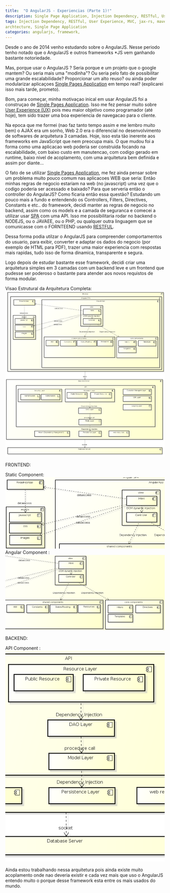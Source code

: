 ```yaml
---
title:  "O AngularJS - Experiencias (Parte 1)!"
description: Single Page Application, Injection Dependency, RESTful, User Experience, MVC and more...
tags: Injection Dependency, RESTful, User Experience, MVC, jax-rs, maven, jpa,
archtecture, Single Page Application
categories: angularjs, framework, 
---
```


Desde o ano de 2014 venho estudando sobre o AngularJS. 
Nesse periodo tenho notado que o AngularJS e outros frameworks *JS vem ganhando bastante notoriedade.

Mas, porque usar o AngularJS ? Seria porque e um projeto que o google mantem? Ou seria mais uma "modinha"?
Ou seria pelo fato de possibilitar uma grande escalabilidade? 
Proporcionar um alto reuso? 
ou ainda poder modularizar aplicaçoes [Single Pages Application][SPA-LINK] em tempo real? (explicarei isso mais tarde, prometo).

Bom, para começar, minha motivaçao inical em usar AngularJS foi a construçao de [Single Pages Application][SPA-LINK].
Isso me fez pensar muito sobre [User Experience (UX)][UserExperience-LINK] pois meu maior objetivo como programador (até hoje), tem sido trazer uma boa experiencia de navegacao para o cliente.

Na epoca que me formei (nao faz tanto tempo assim e me lembro muito bem) o AJAX era um sonho, Web 2.0 era o diferencial no desenvolvimento de softwares de arquitetura 3 camadas. Hoje, isso esta tão inerente aos frameworks em JavaScript que nem preocupa mais. O que mudou foi a forma como uma aplicacao web poderia ser construida focando na escalabilidade, com baixo custo em manutencao, com codigo gerado em runtime, baixo nivel de acoplamento, com uma arquitetura bem definida e assim por diante...

O fato de se utilizar [Single Pages Application][SPA-LINK], me fez ainda pensar sobre um problema muito pouco comum nas aplicacoes WEB que seria: Então minhas regras de negocio estariam na web (no javascript) uma vez que o codigo poderia ser acessado e baixado? Para que serveria então o controller do AngularJS? Como ficaria então essa questão? 
Estudando um pouco mais a fundo e entendendo os Controllers, Filters, Directives, Constants e etc.. do framework,
decidi manter as regras de negocio no backend, assim como os models e a camada de seguranca e comecei a utilizar usar [SPA][SPA-LINK] com uma API. Isso me possibilitaria rodar no backend o NODEJS, ou o JAVAEE, ou o PHP, ou qualquer outra linguagem que se comunicasse com o FORNTEEND usando [RESTFUL][RESTFUL-LINK].

Dessa forma podia utilzar o AngularJS para compreender comportamentos do usuario, para exibir, converter e adaptar os dados do negocio (por exemplo de HTML para PDF), trazer uma maior experiencia com respostas mais rapidas, tudo isso de forma dinamica, transparente e segura.

Logo depois de estudar bastante esse framework, decidi criar uma arquitetura simples em 3 camadas com um backend leve e um frontend que pudesse ser poderoso o bastante para atender aos novos requistos de forma modular.

Visao Estrutural da Arquitetura Completa:
![Arquitetura ](/assets/images/AngularJS_SPA.png)

FRONTEND:

Static Component:
    ![StaticComponent](/assets/images/AngularJS_SPA_StaticComponent.png)
Angular Component :
    ![Angular_App](/assets/images/AngularJS_SPA_AngularApp.png)

BACKEND:

API Component :
    ![AngularJS_SPA_backend](/assets/images/AngularJS_SPA_backend.png)

Ainda estou trabalhando nessa arquitetura pois ainda existe muito acoplamento onde nao deveria existir e cada vez mais que uso o AngularJS entendo muito o porque desse framework esta entre os mais usados do mundo.

[SPA-LINK]: https://en.wikipedia.org/wiki/Single-page_application
[RESTFUL-LINK]: https://en.wikipedia.org/wiki/Representational_state_transfer
[UserExperience-LINK]: https://pt.wikipedia.org/wiki/Experi%C3%AAncia_do_usu%C3%A1rio






